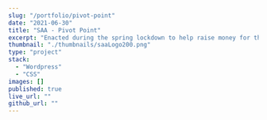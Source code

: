 ```yaml
---
slug: "/portfolio/pivot-point"
date: "2021-06-30"
title: "SAA - Pivot Point"
excerpt: "Enacted during the spring lockdown to help raise money for the Sculptors Association of Alberta."
thumbnail: "./thumbnails/saaLogo200.png"
type: "project"
stack:
  - "Wordpress"
  - "CSS"
images: []
published: true
live_url: ""
github_url: ""
---
```

